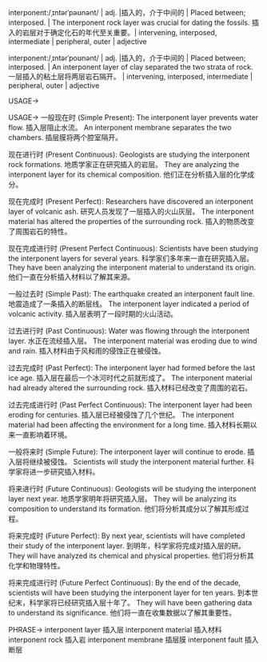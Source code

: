 interponent:/ˌɪntərˈpəʊnənt/ | adj. |插入的，介于中间的 | Placed between; interposed. |  The interponent rock layer was crucial for dating the fossils. 插入的岩层对于确定化石的年代至关重要。| intervening, interposed, intermediate |  peripheral, outer | adjective

interponent:/ˌɪntərˈpoʊnənt/ | adj. |插入的，介于中间的 | Placed between; interposed. | An interponent layer of clay separated the two strata of rock. 一层插入的粘土层将两层岩石隔开。 | intervening, interposed, intermediate | peripheral, outer | adjective


USAGE->

USAGE->
一般现在时 (Simple Present):
The interponent layer prevents water flow. 插入层阻止水流。
An interponent membrane separates the two chambers. 插层膜将两个腔室隔开。


现在进行时 (Present Continuous):
Geologists are studying the interponent rock formations. 地质学家正在研究插入的岩层。
They are analyzing the interponent layer for its chemical composition. 他们正在分析插入层的化学成分。


现在完成时 (Present Perfect):
Researchers have discovered an interponent layer of volcanic ash. 研究人员发现了一层插入的火山灰层。
The interponent material has altered the properties of the surrounding rock. 插入的物质改变了周围岩石的特性。


现在完成进行时 (Present Perfect Continuous):
Scientists have been studying the interponent layers for several years. 科学家们多年来一直在研究插入层。
They have been analyzing the interponent material to understand its origin. 他们一直在分析插入材料以了解其来源。


一般过去时 (Simple Past):
The earthquake created an interponent fault line. 地震造成了一条插入的断层线。
The interponent layer indicated a period of volcanic activity. 插入层表明了一段时期的火山活动。


过去进行时 (Past Continuous):
Water was flowing through the interponent layer. 水正在流经插入层。
The interponent material was eroding due to wind and rain. 插入材料由于风和雨的侵蚀正在被侵蚀。


过去完成时 (Past Perfect):
The interponent layer had formed before the last ice age. 插入层在最后一个冰河时代之前就形成了。
The interponent material had already altered the surrounding rock. 插入材料已经改变了周围的岩石。


过去完成进行时 (Past Perfect Continuous):
The interponent layer had been eroding for centuries. 插入层已经被侵蚀了几个世纪。
The interponent material had been affecting the environment for a long time. 插入材料长期以来一直影响着环境。


一般将来时 (Simple Future):
The interponent layer will continue to erode. 插入层将继续被侵蚀。
Scientists will study the interponent material further. 科学家将进一步研究插入材料。


将来进行时 (Future Continuous):
Geologists will be studying the interponent layer next year. 地质学家明年将研究插入层。
They will be analyzing its composition to understand its formation. 他们将分析其成分以了解其形成过程。


将来完成时 (Future Perfect):
By next year, scientists will have completed their study of the interponent layer. 到明年，科学家将完成对插入层的研。
They will have analyzed its chemical and physical properties. 他们将分析其化学和物理特性。


将来完成进行时 (Future Perfect Continuous):
By the end of the decade, scientists will have been studying the interponent layer for ten years. 到本世纪末，科学家将已经研究插入层十年了。
They will have been gathering data to understand its significance. 他们将一直在收集数据以了解其重要性。




PHRASE->
interponent layer 插入层
interponent material 插入材料
interponent rock 插入岩
interponent membrane 插层膜
interponent fault 插入断层
